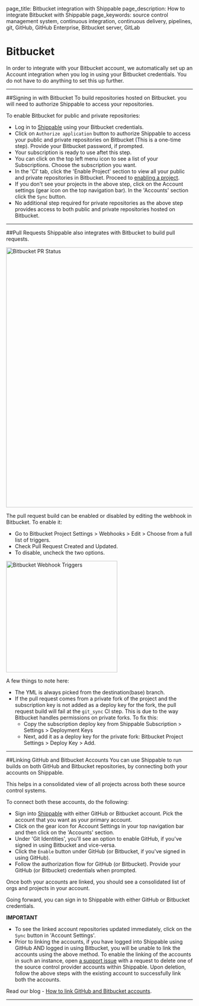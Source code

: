 page_title: Bitbucket integration with Shippable
page_description: How to integrate Bitbucket with Shippable
page_keywords: source control management system, continuous integration, continuous delivery, pipelines, git, GitHub, GitHub Enterprise, Bitbucket server, GitLab


# Bitbucket
In order to integrate with your Bitbucket account, we automatically set up an Account integration when you log in using your Bitbucket credentials. You do not have to do anything to set this up further.

---

##Signing in with Bitbucket
To build repositories hosted on Bitbucket. you will need to authorize Shippable to access your repositories. 

To enable Bitbucket for public and private repositories:  

- Log in to [Shippable](https://app.shippable.com) using your Bitbucket credentials.
- Click on `Authorize application` button to authorize Shippable to access your public and private  repositories on Bitbucket (This is a one-time step). Provide your Bitbucket password, if prompted.
- Your subscription is ready to use aftet this step. 
- You can click on the top left menu icon to see a list of your Subscriptions. Choose the subscription you want.  
- In the 'CI' tab, click the 'Enable Project' section to view all your public and private repositories in Bitbucket. Proceed to [enabling a project](/navigatingUI/subscriptions/ci/#enable-project).
- If you don't see your projects in the above step, click on the Account settings (gear icon on the top navigation bar). In the 'Accounts' section click the `Sync` button.
- No additional step required for private repositories as the above step provides access to both public and private repositories hosted on Bitbucket.

---

##Pull Requests
Shippable also integrates with Bitbucket to build pull requests.

<img src="/ci/images/integrations/scm/bitbucket/prStatus.png" alt="Bitbucket PR Status" style="width:700px;"/>

The pull request build can be enabled or disabled by editing the webhook in Bitbucket.
To enable it:

- Go to Bitbucket Project Settings > Webhooks > Edit > Choose from a full list of triggers.
- Check Pull Request Created and Updated.
- To disable, uncheck the two options.

<img src="/ci/images/integrations/scm/bitbucket/webhookTriggers.png" alt="Bitbucket Webhook Triggers" style="width:300px;">

A few things to note here:

- The YML is always picked from the destination(base) branch.
- If the pull request comes from a private fork of the project and the subscription key is not added as a deploy key for the fork, the pull request build will fail at the `git_sync` CI step. This is due to the way Bitbucket handles permissions on private forks. To fix this:
     - Copy the subscription deploy key from Shippable Subscription > Settings > Deployment Keys
     - Next, add it as a deploy key for the private fork: Bitbucket Project Settings > Deploy Key > Add.

---

##Linking GitHub and Bitbucket Accounts
You can use Shippable to run builds on both GitHub and Bitbucket repositories, by connecting both your accounts on Shippable.

This helps in a consolidated view of all projects across both these source control systems.

To connect both these accounts, do the following:

- Sign into [Shippable](http://www.shippable.com) with either GitHub or Bitbucket account. Pick the account that you want as your primary account.
- Click on the gear icon for Account Settings in your top navigation bar and then click on the 'Accounts' section.
- Under 'Git Identities', you'll see an option to enable GitHub, if you've signed in using Bitbucket and vice-versa.
- Click the `Enable` button under GitHub (or Bitbucket, if you've signed in using GitHub).
- Follow the authorization flow for GitHub (or Bitbucket). Provide your GitHub (or Bitbucket) credentials when prompted.

Once both your accounts are linked, you should see a consolidated list of orgs and projects in your account.

Going forward, you can sign in to Shippable with either GitHub or Bitbucket credentials.

**IMPORTANT**

- To see the linked account repositories updated immediately, click on the `Sync` button in 'Account Settings'.
- Prior to linking the accounts, if you have logged into Shippable using GitHub AND logged in using Bitbucket, you will be unable to link the accounts using the above method. To enable the linking of the accounts in such an instance, open [a support issue](https://github.com/Shippable/support/issues) with a request to delete one of the source control provider accounts within Shippable. Upon deletion, follow the above steps with the existing account to successfully link both the accounts.

Read our blog - [How to link GitHub and Bitbucket accounts](http://blog.shippable.com/how-to-link-github-and-bitbucket-accounts).

---
